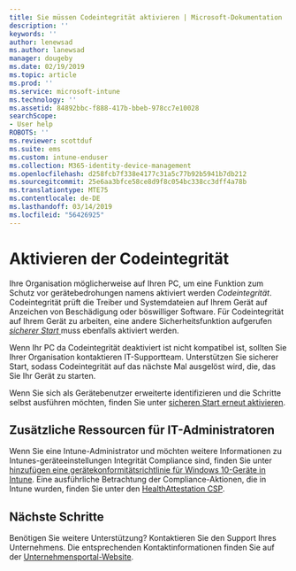```yaml
---
title: Sie müssen Codeintegrität aktivieren | Microsoft-Dokumentation
description: ''
keywords: ''
author: lenewsad
ms.author: lanewsad
manager: dougeby
ms.date: 02/19/2019
ms.topic: article
ms.prod: ''
ms.service: microsoft-intune
ms.technology: ''
ms.assetid: 84892bbc-f888-417b-bbeb-978cc7e10028
searchScope:
- User help
ROBOTS: ''
ms.reviewer: scottduf
ms.suite: ems
ms.custom: intune-enduser
ms.collection: M365-identity-device-management
ms.openlocfilehash: d258fcb7f338e4177c31a5c77b92b5941b7db212
ms.sourcegitcommit: 25e6aa3bfce58ce8d9f8c054bc338cc3dff4a78b
ms.translationtype: MTE75
ms.contentlocale: de-DE
ms.lasthandoff: 03/14/2019
ms.locfileid: "56426925"
---
```

# <a name="enable-code-integrity"></a>Aktivieren der Codeintegrität

Ihre Organisation möglicherweise auf Ihren PC, um eine Funktion zum Schutz vor gerätebedrohungen namens aktiviert werden *Codeintegrität*. Codeintegrität prüft die Treiber und Systemdateien auf Ihrem Gerät auf Anzeichen von Beschädigung oder böswilliger Software. Für Codeintegrität auf Ihrem Gerät zu arbeiten, eine andere Sicherheitsfunktion aufgerufen [ *sicherer Start* ](https://docs.microsoft.com/windows/security/information-protection/secure-the-windows-10-boot-process#secure-boot) muss ebenfalls aktiviert werden. 

Wenn Ihr PC da Codeintegrität deaktiviert ist nicht kompatibel ist, sollten Sie Ihrer Organisation kontaktieren IT-Supportteam. Unterstützen Sie sicherer Start, sodass Codeintegrität auf das nächste Mal ausgelöst wird, die, das Sie Ihr Gerät zu starten. 

Wenn Sie sich als Gerätebenutzer erweiterte identifizieren und die Schritte selbst ausführen möchten, finden Sie unter [sicheren Start erneut aktivieren](https://docs.microsoft.com/windows-hardware/manufacture/desktop/disabling-secure-boot#re-enable-secure-boot).

## <a name="additional-resources-for-it-administrators"></a>Zusätzliche Ressourcen für IT-Administratoren  
Wenn Sie eine Intune-Administrator und möchten weitere Informationen zu Intunes-geräteeinstellungen Integrität Compliance sind, finden Sie unter [hinzufügen eine gerätekonformitätsrichtlinie für Windows 10-Geräte in Intune](https://docs.microsoft.com/intune/compliance-policy-create-windows#windows-10-and-later-policy-settings). Eine ausführliche Betrachtung der Compliance-Aktionen, die in Intune wurden, finden Sie unter den [HealthAttestation CSP](https://docs.microsoft.com/windows/client-management/mdm/healthattestation-csp#a-href-idtake-policy-actionastep-8-take-appropriate-policy-action-based-on-evaluation-results).  

## <a name="next-steps"></a>Nächste Schritte  
Benötigen Sie weitere Unterstützung? Kontaktieren Sie den Support Ihres Unternehmens. Die entsprechenden Kontaktinformationen finden Sie auf der [Unternehmensportal-Website](https://go.microsoft.com/fwlink/?linkid=2010980).
